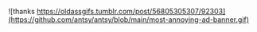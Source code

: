 ![thanks https://oldassgifs.tumblr.com/post/56805305307/92303](https://github.com/antsy/antsy/blob/main/most-annoying-ad-banner.gif)

<!--
### Hi there 👋

**antsy/antsy** is a ✨ _special_ ✨ repository because its `README.md` (this file) appears on your GitHub profile.

Here are some ideas to get you started:

- 🔭 I’m currently working on ...
- 🌱 I’m currently learning ...
- 👯 I’m looking to collaborate on ...
- 🤔 I’m looking for help with ...
- 💬 Ask me about ...
- 📫 How to reach me: ...
- 😄 Pronouns: ...
- ⚡ Fun fact: ...
-->
